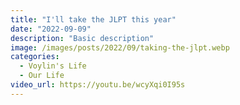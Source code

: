 ```yaml
---
title: "I'll take the JLPT this year"
date: "2022-09-09"
description: "Basic description"
image: /images/posts/2022/09/taking-the-jlpt.webp
categories:
  - Voylin's Life
  - Our Life
video_url: https://youtu.be/wcyXqi0I95s
---
```


